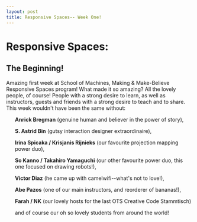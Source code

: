 ```yaml
---
layout: post
title: Responsive Spaces-- Week One!
---
```


<h1> Responsive Spaces:</h1>
<h2>The Beginning!</h2>

Amazing first week at School of Machines, Making & Make-Believe Responsive Spaces program! What made it so amazing? All the lovely people, of course! People with a strong desire to learn, as well as instructors, guests and friends with a strong desire to teach and to share. This week wouldn't have been the same without: 

<div>
<ul><b>Anrick Bregman</b> (genuine human and believer in the power of story),</ul> 
<ul><b>S. Astrid Bin</b> (gutsy interaction designer extraordinaire), </ul>
<ul><b>Irina Spicaka / Krisjanis Rijnieks</b> (our favourite projection mapping power duo), </ul>
<ul><b>So Kanno / Takahiro Yamaguchi</b> (our other favourite power duo, this one focused on drawing robots!), </ul>
<ul><b>Victor Diaz</b> (he came up with camelwifi--what's not to love!), </ul>
<ul><b>Abe Pazos</b> (one of our main instructors, and reorderer of bananas!), </ul>
<ul><b>Farah / NK</b> (our lovely hosts for the last OTS Creative Code Stammtisch)</ul>
<ul>and of course our oh so lovely students from around the world!</ul>
</div>
<!--

[Week One in Pictures!](https://raw.githubusercontent.com/schoolofma/schoolofma.github.io/master/i/weekOne.png "Week One")
-->
<div>
<img src="{{ site.baseurl }}i/RS_Week1_11_s.jpg" class="pic">
<img src="{{ site.baseurl }}i/RS_Week1_12_s.jpg" class="pic">
<img src="{{ site.baseurl }}i/RS_Week1_08_s.jpg" class="pic">
<img src="{{ site.baseurl }}i/RS_Week1_04_s.png" class="pic">
<img src="{{ site.baseurl }}i/RS_Week1_01_s.png" class="pic">
<img src="{{ site.baseurl }}i/projection.jpg" class="pic">
<img src="{{ site.baseurl }}i/projection02.JPG" class="pic">
<img src="{{ site.baseurl }}i/RS_Week1_03_s.png" class="pic">
<img src="{{ site.baseurl }}i/RS_Week1_06_s.jpg" class="pic">
<img src="{{ site.baseurl }}i/RS_Week1_07_s.jpg" class="pic">
<img src="{{ site.baseurl }}i/RS_Week1_14_s.jpg" class="pic">
<img src="{{ site.baseurl }}i/RS_Week1_02_s.png" class="pic">
<img src="{{ site.baseurl }}i/RS_Week1_16_s.jpg" class="pic">
</div>

